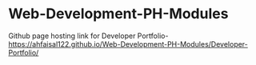 # Web-Development-PH-Modules

Github page hosting link for Developer Portfolio-
https://ahfaisal122.github.io/Web-Development-PH-Modules/Developer-Portfolio/
